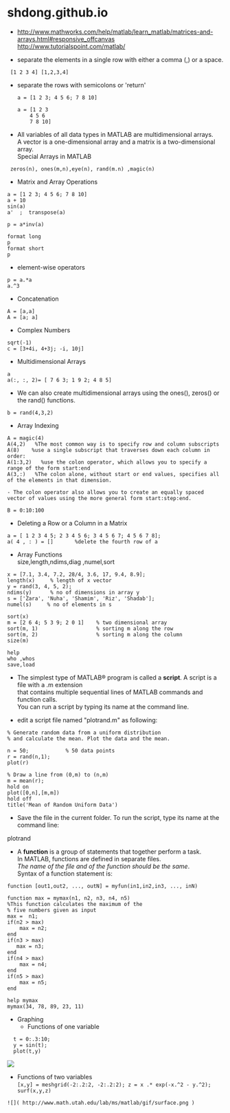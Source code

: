 # shdong.github.io

- http://www.mathworks.com/help/matlab/learn_matlab/matrices-and-arrays.html#responsive_offcanvas  
http://www.tutorialspoint.com/matlab/

- separate the elements in a single row with either a comma (,) or a space.

 ```
  [1 2 3 4] [1,2,3,4]
```

- separate the rows with semicolons or 'return'

  ```
  a = [1 2 3; 4 5 6; 7 8 10]

  a = [1 2 3
      4 5 6
      7 8 10]
  ```

-  All variables of all data types in MATLAB are multidimensional arrays.  
   A vector is a one-dimensional array and a matrix is a two-dimensional array.   
   Special Arrays in MATLAB
```
 zeros(n), ones(m,n),eye(n), rand(m.n) ,magic(n)
```

-  Matrix and Array Operations
```
a = [1 2 3; 4 5 6; 7 8 10]
a + 10
sin(a)
a'  ;  transpose(a)

p = a*inv(a)

format long
p
format short
p
```

-  element-wise operators
```
p = a.*a
a.^3
```

-  Concatenation
```
A = [a,a]
A = [a; a]
```

-  Complex Numbers
```
sqrt(-1)
c = [3+4i, 4+3j; -i, 10j]
```

-  Multidimensional Arrays

```
a
a(:, :, 2)= [ 7 6 3; 1 9 2; 4 8 5]
```

-  We can also create multidimensional arrays using the ones(), zeros() or the rand() functions.
```
b = rand(4,3,2)
```

-  Array Indexing
```
A = magic(4)
A(4,2)   %The most common way is to specify row and column subscripts
A(8)    %use a single subscript that traverses down each column in order:
A(1:3,2)   %use the colon operator, which allows you to specify a range of the form start:end
A(3,:)   %The colon alone, without start or end values, specifies all of the elements in that dimension. 

- The colon operator also allows you to create an equally spaced vector of values using the more general form start:step:end.

B = 0:10:100
```

- Deleting a Row or a Column in a Matrix
```
a = [ 1 2 3 4 5; 2 3 4 5 6; 3 4 5 6 7; 4 5 6 7 8];
a( 4 , : ) = []       %delete the fourth row of a 
```

-  Array Functions  
size,length,ndims,diag ,numel,sort  

```
x = [7.1, 3.4, 7.2, 28/4, 3.6, 17, 9.4, 8.9];
length(x)     % length of x vector
y = rand(3, 4, 5, 2);
ndims(y)      % no of dimensions in array y
s = ['Zara', 'Nuha', 'Shamim', 'Riz', 'Shadab'];
numel(s)     % no of elements in s
```

```
sort(x)
m = [2 6 4; 5 3 9; 2 0 1]    % two dimensional array
sort(m, 1)                   % sorting m along the row
sort(m, 2)                   % sorting m along the column
size(m)  
```

```
help
who ,whos
save,load
```


 -  The simplest type of MATLAB® program is called a **script**. A script is a file with a .m extension  
 that contains multiple sequential lines of MATLAB commands and function calls.   
 You can run a script by typing its name at the command line.


-  edit a script file named "plotrand.m" as following:

```
% Generate random data from a uniform distribution
% and calculate the mean. Plot the data and the mean.
 
n = 50;            % 50 data points
r = rand(n,1);
plot(r)
 
% Draw a line from (0,m) to (n,m)
m = mean(r);
hold on
plot([0,n],[m,m])
hold off
title('Mean of Random Uniform Data')
```

-  Save the file in the current folder. To run the script, type its name at the command line:

plotrand

- A **function** is a group of statements that together perform a task.   
In MATLAB, functions are defined in separate files.   
_The name of the file and of the function should be the same_.  
Syntax of a function statement is:  
```
function [out1,out2, ..., outN] = myfun(in1,in2,in3, ..., inN)
```

```
function max = mymax(n1, n2, n3, n4, n5)
%This function calculates the maximum of the
% five numbers given as input
max =  n1;
if(n2 > max)
    max = n2;
end
if(n3 > max)
   max = n3;
end
if(n4 > max)
    max = n4;
end
if(n5 > max)
    max = n5;
end
```  

```
help mymax
mymax(34, 78, 89, 23, 11)
```

 - Graphing  
   - Functions of one variable 
  ```
    t = 0:.3:10;
    y = sin(t);
    plot(t,y)
  ```  

  ![]( http://www.math.utah.edu/lab/ms/matlab/gif/sine.gif )

   - Functions of two variables  
    ```
    [x,y] = meshgrid(-2:.2:2, -2:.2:2);
    z = x .* exp(-x.^2 - y.^2);
    surf(x,y,z)
    ```

    ![]( http://www.math.utah.edu/lab/ms/matlab/gif/surface.png )